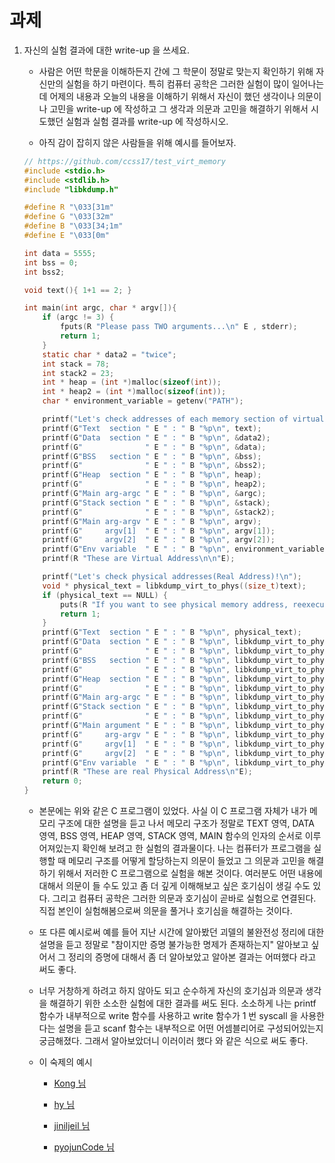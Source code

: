 # 과제 

1. 자신의 실험 결과에 대한 write-up 을 쓰세요. 

    - 사람은 어떤 학문을 이해하든지 간에 그 학문이 정말로 맞는지 확인하기 위해 자신만의 실험을 하기 마련이다. 특히 컴퓨터 공학은 그러한 실험이 많이 일어나는데 어제의 내용과 오늘의 내용을 이해하기 위해서 자신이 했던 생각이나 의문이나 고민을 write-up 에 작성하고 그 생각과 의문과 고민을 해결하기 위해서 시도했던 실험과 실험 결과를 write-up 에 작성하시오. 
  
    - 아직 감이 잡히지 않은 사람들을 위해 예시를 들어보자. 

    ```c
    // https://github.com/ccss17/test_virt_memory
    #include <stdio.h>
    #include <stdlib.h>
    #include "libkdump.h"

    #define R "\033[31m"
    #define G "\033[32m"
    #define B "\033[34;1m"
    #define E "\033[0m"

    int data = 5555;
    int bss = 0;
    int bss2;

    void text(){ 1+1 == 2; }

    int main(int argc, char * argv[]){
        if (argc != 3) {
            fputs(R "Please pass TWO arguments...\n" E , stderr);
            return 1;
        }
        static char * data2 = "twice";
        int stack = 78;
        int stack2 = 23;
        int * heap = (int *)malloc(sizeof(int));
        int * heap2 = (int *)malloc(sizeof(int));
        char * environment_variable = getenv("PATH");

        printf("Let's check addresses of each memory section of virtual memory system.\n");
        printf(G"Text  section " E " : " B "%p\n", text);
        printf(G"Data  section " E " : " B "%p\n", &data2);
        printf(G"              " E " : " B "%p\n", &data);
        printf(G"BSS   section " E " : " B "%p\n", &bss);
        printf(G"              " E " : " B "%p\n", &bss2);
        printf(G"Heap  section " E " : " B "%p\n", heap);
        printf(G"              " E " : " B "%p\n", heap2);
        printf(G"Main arg-argc " E " : " B "%p\n", &argc);
        printf(G"Stack section " E " : " B "%p\n", &stack);
        printf(G"              " E " : " B "%p\n", &stack2);
        printf(G"Main arg-argv " E " : " B "%p\n", argv);
        printf(G"     argv[1]  " E " : " B "%p\n", argv[1]);
        printf(G"     argv[2]  " E " : " B "%p\n", argv[2]);
        printf(G"Env variable  " E " : " B "%p\n", environment_variable);
        printf(R "These are Virtual Address\n\n"E);

        printf("Let's check physical addresses(Real Address)!\n");
        void * physical_text = libkdump_virt_to_phys((size_t)text);
        if (physical_text == NULL) {
            puts(R "If you want to see physical memory address, reexecute with root privileges!"E);
            return 1;
        }
        printf(G"Text  section " E " : " B "%p\n", physical_text);
        printf(G"Data  section " E " : " B "%p\n", libkdump_virt_to_phys((size_t)&data2));
        printf(G"              " E " : " B "%p\n", libkdump_virt_to_phys((size_t)&data));
        printf(G"BSS   section " E " : " B "%p\n", libkdump_virt_to_phys((size_t)&bss));
        printf(G"              " E " : " B "%p\n", libkdump_virt_to_phys((size_t)&bss2));
        printf(G"Heap  section " E " : " B "%p\n", libkdump_virt_to_phys((size_t)heap));
        printf(G"              " E " : " B "%p\n", libkdump_virt_to_phys((size_t)heap2));
        printf(G"Main arg-argc " E " : " B "%p\n", libkdump_virt_to_phys((size_t)&argc));
        printf(G"Stack section " E " : " B "%p\n", libkdump_virt_to_phys((size_t)&stack));
        printf(G"              " E " : " B "%p\n", libkdump_virt_to_phys((size_t)&stack2));
        printf(G"Main argument " E " : " B "%p\n", libkdump_virt_to_phys((size_t)argv));
        printf(G"     arg-argv " E " : " B "%p\n", libkdump_virt_to_phys((size_t)argv));
        printf(G"     argv[1]  " E " : " B "%p\n", libkdump_virt_to_phys((size_t)argv[1]));
        printf(G"     argv[2]  " E " : " B "%p\n", libkdump_virt_to_phys((size_t)argv[2]));
        printf(G"Env variable  " E " : " B "%p\n", libkdump_virt_to_phys((size_t)environment_variable));
        printf(R "These are real Physical Address\n"E);
        return 0;
    }
    ```

    - 본문에는 위와 같은 C 프로그램이 있었다. 사실 이 C 프로그램 자체가 내가 메모리 구조에 대한 설명을 듣고 나서 메모리 구조가 정말로 TEXT 영역, DATA 영역, BSS 영역, HEAP 영역, STACK 영역, MAIN 함수의 인자의 순서로 이루어져있는지 확인해 보려고 한 실험의 결과물이다. 나는 컴퓨터가 프로그램을 실행할 때 메모리 구조를 어떻게 할당하는지 의문이 들었고 그 의문과 고민을 해결하기 위해서 저러한 C 프로그램으로 실험을 해본 것이다. 여러분도 어떤 내용에 대해서 의문이 들 수도 있고 좀 더 깊게 이해해보고 싶은 호기심이 생길 수도 있다. 그리고 컴퓨터 공학은 그러한 의문과 호기심이 곧바로 실험으로 연결된다. 직접 본인이 실험해봄으로써 의문을 풀거나 호기심을 해결하는 것이다. 
  
    - 또 다른 예시로써 예를 들어 지난 시간에 알아봤던 괴델의 불완전성 정리에 대한 설명을 듣고 정말로 "참이지만 증명 불가능한 명제가 존재하는지" 알아보고 싶어서 그 정리의 증명에 대해서 좀 더 알아보았고 알아본 결과는 어떠했다 라고 써도 좋다. 
       
    - 너무 거창하게 하려고 하지 않아도 되고 순수하게 자신의 호기심과 의문과 생각을 해결하기 위한 소소한 실험에 대한 결과를 써도 된다. 소소하게 나는 printf 함수가 내부적으로 write 함수를 사용하고 write 함수가 1 번 syscall 을 사용한다는 설명을 듣고 scanf 함수는 내부적으로 어떤 어셈블리어로 구성되어있는지 궁금해졌다. 그래서 알아보았더니 이러이러 했다 와 같은 식으로 써도 좋다. 

    - 이 숙제의 예시 

        - [Kong 님](Kong.md)

        - [hy 님](hy.md)

        - [jiniljeil 님](jiniljeil.md)

        - [pyojunCode 님](pyojunCode.md)
